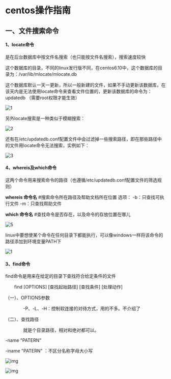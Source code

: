 # centos操作指南



## 一、文件搜索命令

#### 1、locate命令
是在后台数据库中按文件名搜索（也只能按文件名搜索），搜索速度较快

这个数据库的目录，不同的linux发行版不同，在centos6.10中，这个数据库的目录为：/var/lib/mlocate/mlocate.db

这个数据库默认一天一更新，所以一般新建的文件，如果不手动更新该数据库，在该天内是无法使用locate命令来查看文件位置的，更新该数据库的命令为：updatedb   （需要root权限才能生效）

![1](https://tva1.sinaimg.cn/large/e6c9d24ely1h1n9vcrygzj20f406rdgl.jpg)



另外locate搜索是一种类似于模糊搜索：

![2](https://tva1.sinaimg.cn/large/e6c9d24ely1h1n9vtmsc0j20di07hab7.jpg)

还有在/etc/updatedb.conf配置文件中会过滤掉一些搜索路径，即在那些路径中的文件用locate命令无法搜索，实例如下：

![3](https://tva1.sinaimg.cn/large/e6c9d24ely1h1n9xdsromj20ry0bbn1l.jpg)

#### 4、whereis及which命令

这两个命令用来搜索命令的路径（也遵循/etc/updatedb.conf配置文件的筛选规则）

**whereis 命令名**                  #搜索命令所在路径及帮助文档所在位置
选项：
-b：只查找可执行文件
-m：只查找帮助文件

**which 命令名**                    #查找命令是否存在，以及命令的存放位置在哪儿

![5](https://tva1.sinaimg.cn/large/e6c9d24ely1h1n9yxyk7ej20s002jglt.jpg)

linux中要想使某个命令在任何目录下都能执行，可以像windows一样将该命令的路径添加到环境变量PATH下

![1](https://tva1.sinaimg.cn/large/e6c9d24ely1h1na0opoefj20o501ljri.jpg)![]()

#### 3、find命令

find命令是用来在给定的目录下查找符合给定条件的文件

　　find [OPTIONS] [查找起始路径] [查找条件] [处理动作]

（一）、OPTIONS参数

　　　　-P、-L、-H：控制软连接的对待方式，用的不多。不介绍了

（二）、查找路径

　　　　就是个目录路径，相对和绝对都可以。

-name "PATERN"

-iname "PATERN" ：不区分名称字母大小写

![img](https://tva1.sinaimg.cn/large/e6c9d24ely1h1na2p9ufaj208u01v748.jpg)

![img](https://tva1.sinaimg.cn/large/e6c9d24ely1h1na2tuwazj209m0280sr.jpg)